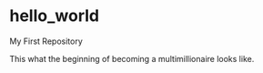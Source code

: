 # hello_world
My First Repository

This what the beginning of becoming a multimillionaire looks like. 
